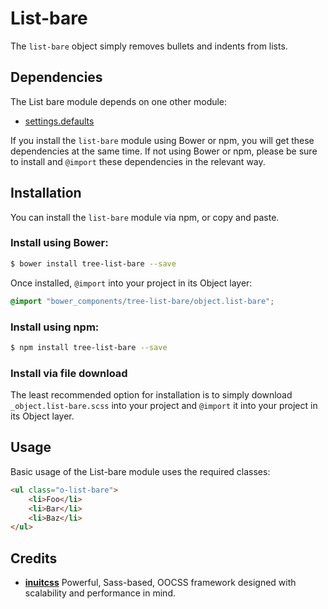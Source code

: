 # List-bare

The `list-bare` object simply removes bullets and indents from lists.

## Dependencies

The List bare module depends on one other module:

* [settings.defaults](https://github.com/treeframework/settings.defaults)

If you install the `list-bare` module using Bower or npm, you will get these 
dependencies at the same time. If not using Bower or npm, please be sure to 
install and `@import` these dependencies in the relevant way.

## Installation

You can install the `list-bare` module via npm, or copy and paste.

### Install using Bower:

```sh
$ bower install tree-list-bare --save
```

Once installed, `@import` into your project in its Object layer:

```scss
@import "bower_components/tree-list-bare/object.list-bare";
```

### Install using npm:

```sh
$ npm install tree-list-bare --save
```

### Install via file download

The least recommended option for installation is to simply download
`_object.list-bare.scss` into your project and `@import` it into your project in
its Object layer.

## Usage

Basic usage of the List-bare module uses the required classes:

```html
<ul class="o-list-bare">
    <li>Foo</li>
    <li>Bar</li>
    <li>Baz</li>
</ul>
```

## Credits

* **[inuitcss](https://github.com/inuitcss)** Powerful, Sass-based, OOCSS
framework designed with scalability and performance in mind.
